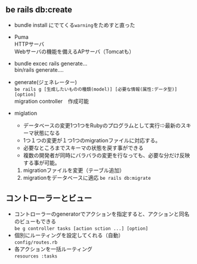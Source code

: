 ## be rails db:create
- bundle install にでてくる`warning`をためすと直った

- Puma  
HTTPサーバ  
Webサーバの機能を備えるAPサーバ（Tomcatも）

- bundle excec rails generate...  
bin/rails generate....

- generate(ジェネレーター)  
`be rails g [生成したいものの種類(model)] [必要な情報(属性:データ型)] [option]`  
migration controller　作成可能

- miglation
    - データベースの変更1つ1つをRubyのプログラムとして実行⇨最新のスキーマ状態になる
    - 1つ１つの変更が１つ1つのmigrationファイルに対応する。
    - 必要なところまでスキーマの状態を戻す事ができる
    - 複数の開発者が同時にバラバラの変更を行なっても、必要な分だけ反映する事が可能。
    1. migrationファイルを変更（テーブル追加）
    1. migrationをデータベースに適応
`be rails db:migrate`  

##  コントローラーとビュー
- コントローラーのgeneratorでアクションを指定すると、アクションと同名のビューもできる  
`be g controller tasks [action sction ...] [option] `
- 個別にルーティングを設定してくれる（自動）  
`config/routes.rb`
- 各アクションを一括ルーティング  
`resources :tasks`


